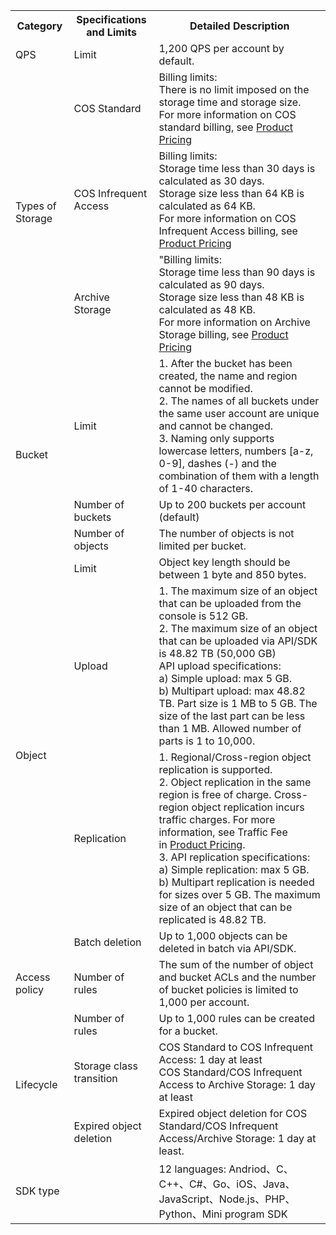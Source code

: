 <table>
   <tr>
      <th>Category</th>
      <th>Specifications and Limits</th>
      <th>Detailed Description</th>
   </tr>
   <tr>
      <td>QPS</td>
      <td>Limit</td>
      <td>1,200 QPS per account by default. </td>
   </tr>
   <tr>
      <td rowspan="3">Types of Storage</td>
      <td>COS Standard</td>
      <td>Billing limits:<br>There is no limit imposed on the storage time and storage size.<br>For more information on COS standard billing, see <a href="https://intl.cloud.tencent.com/document/product/436/6239">Product Pricing</a></td>
   </tr>
   <tr>
      <td>COS Infrequent Access</td>
      <td>Billing limits:<br>Storage time less than 30 days is calculated as 30 days.<br>Storage size less than 64 KB is calculated as 64 KB.<br>For more information on COS Infrequent Access billing, see <a href="https://intl.cloud.tencent.com/document/product/436/6239">Product Pricing</a></td>
   </tr>
   <tr>
      <td>Archive Storage</td>
      <td>"Billing limits:<br>Storage time less than 90 days is calculated as 90 days.<br>Storage size less than 48 KB is calculated as 48 KB.<br>For more information on Archive Storage billing, see <a href="https://intl.cloud.tencent.com/document/product/436/6239">Product Pricing</a></td>
   </tr>
   <tr>
      <td rowspan="3">Bucket</td>
      <td>Limit</td>
      <td>1. After the bucket has been created, the name and region cannot be modified.<br>2. The names of all buckets under the same user account are unique and cannot be changed.<br>3. Naming only supports lowercase letters, numbers [a-z, 0-9], dashes (-) and the combination of them with a length of 1-40 characters.</td>
   </tr>
   <tr>
      <td>Number of buckets</td>
      <td>Up to 200 buckets per account (default)</td>
   </tr>
   <tr>
      <td>Number of objects</td>
      <td>The number of objects is not limited per bucket.</td>
   </tr>
   <tr>
      <td rowspan="4">Object</td>
      <td>Limit</td>
      <td>Object key length should be between 1 byte and 850 bytes.</td>
   </tr>
   <tr>
      <td>Upload</td>
      <td>1. The maximum size of an object that can be uploaded from the console is 512 GB.<br>2. The maximum size of an object that can be uploaded via API/SDK is 48.82 TB (50,000 GB)<br>API upload specifications:<br>a) Simple upload: max 5 GB. <br>b) Multipart upload: max 48.82 TB. Part size is 1 MB to 5 GB. The size of the last part can be less than 1 MB. Allowed number of parts is 1 to 10,000. </td>
   </tr>
   <tr>
      <td>Replication</td>
      <td>1. Regional/Cross-region object replication is supported.<br>2. Object replication in the same region is free of charge. Cross-region object replication incurs traffic charges. For more information, see Traffic Fee in <a href="https://intl.cloud.tencent.com/document/product/436/6239">Product Pricing</a>.<br>3. API replication specifications:<br>a) Simple replication: max 5 GB.<br>b) Multipart replication is needed for sizes over 5 GB. The maximum size of an object that can be replicated is 48.82 TB.</td>
   </tr>
   <tr>
      <td>Batch deletion</td>
      <td>Up to 1,000 objects can be deleted in batch via API/SDK.</td>
   </tr>
   <tr>
      <td>Access policy</td>
      <td>Number of rules</td>
      <td>The sum of the number of object and bucket ACLs and the number of bucket policies is limited to 1,000 per account.</td>
   </tr>
   <tr>
      <td rowspan="3">Lifecycle</td>
      <td>Number of rules</td>
      <td>Up to 1,000 rules can be created for a bucket.</td>
   </tr>
   <tr>
      <td>Storage class transition</td>
      <td>COS Standard to COS Infrequent Access: 1 day at least<br>COS Standard/COS Infrequent Access to Archive Storage: 1 day at least</td>
   </tr>
   <tr>
      <td>Expired object deletion</td>
      <td>Expired object deletion for COS Standard/COS Infrequent Access/Archive Storage: 1 day at least.</td>
   </tr>
   <tr>
      <td colspan="2">SDK type</td>
      <td>12 languages: Andriod、C、C++、C#、Go、iOS、Java、JavaScript、Node.js、PHP、Python、Mini program SDK</td>
   </tr>
</table>
